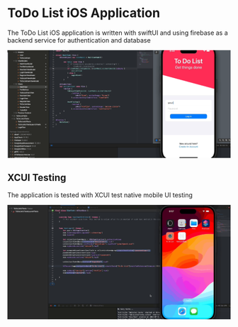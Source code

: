# ToDo List iOS Application

The ToDo List iOS application is written with swiftUI and using firebase as a backend service for authentication and database

![Mobile GIF](assets/mobile.gif)

## XCUI Testing

The application is tested with XCUI test native mobile UI testing

![Mobile GIF](assets/xcui.gif)

